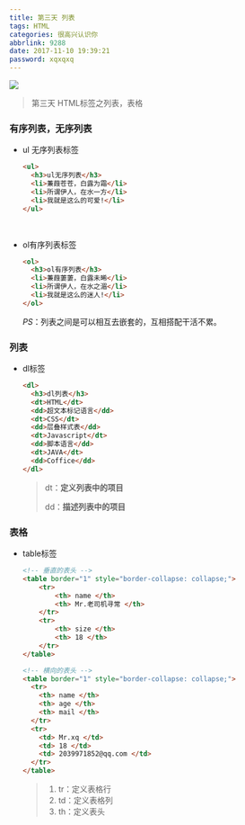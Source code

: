 ```yaml
---
title: 第三天 列表
tags: HTML
categories: 很高兴认识你
abbrlink: 9288
date: 2017-11-10 19:39:21
password: xqxqxq
---
```


![](https://wallpapers.wallhaven.cc/wallpapers/full/wallhaven-407979.jpg)

<!-- more -->

> 第三天 HTML标签之列表，表格

### 有序列表，无序列表

- ul 无序列表标签

  ```html
  <ul>
    <h3>ul无序列表</h3>
    <li>蒹葭苍苍，白露为霜</li>
    <li>所谓伊人，在水一方</li>
    <li>我就是这么的可爱!</li>
  </ul>
  ```

  ​

- ol有序列表标签

  ```html
  <ol>
    <h3>ol有序列表</h3>
    <li>蒹葭萋萋，白露未晞</li>
    <li>所谓伊人，在水之湄</li>
    <li>我就是这么的迷人!</li>
  </ol>
  ```

  *PS*：列表之间是可以相互去嵌套的，互相搭配干活不累。





### 列表

- dl标签

  ```html
  <dl>
    <h3>dl列表</h3>
    <dt>HTML</dt>
    <dd>超文本标记语言</dd>
    <dt>CSS</dt>
    <dd>层叠样式表</dd>
    <dt>Javascript</dt>
    <dd>脚本语言</dd>
    <dt>JAVA</dt>
    <dd>Coffice</dd>
  </dl>
  ```

  > dt：**定义列表中的项目** 
  >
  > dd：**描述列表中的项目** 





### 表格

- table标签

  ```html
  <!-- 垂直的表头 -->
  <table border="1" style="border-collapse: collapse;">
      <tr>
          <th> name </th>
          <th> Mr.老司机寻常 </th>
      </tr>
      <tr>
          <th> size </th>
          <th> 18 </th>
      </tr>
  </table>
  ```

  ```html
  <!-- 横向的表头 -->
  <table border="1" style="border-collapse: collapse;">
    <tr>
      <th> name </th>
      <th> age </th>
      <th> mail </th>
    </tr>
    <tr>
      <td> Mr.xq </td>
      <td> 18 </td>
      <td> 2039971852@qq.com </td>
    </tr>
  </table>
  ```

  > 1. tr：定义表格行
  > 2. td：定义表格列
  > 3. th：定义表头

